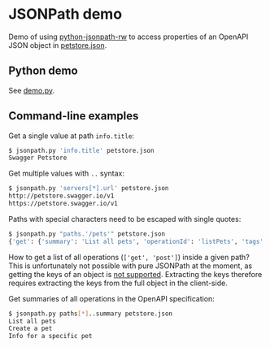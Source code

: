 # JSONPath demo

Demo of using [python-jsonpath-rw](https://github.com/kennknowles/python-jsonpath-rw) to access properties of an OpenAPI JSON object in [petstore.json](./petstore.json).

## Python demo

See [demo.py](./demo.py).

## Command-line examples

Get a single value at path `info.title`:

```bash
$ jsonpath.py 'info.title' petstore.json
Swagger Petstore
```

Get multiple values with `..` syntax:

```bash
$ jsonpath.py 'servers[*].url' petstore.json
http://petstore.swagger.io/v1
https://petstore.swagger.io/v1
```

Paths with special characters need to be escaped with single quotes:

```bash
$ jsonpath.py "paths.'/pets'" petstore.json
{'get': {'summary': 'List all pets', 'operationId': 'listPets', 'tags': ['pets'], 'parameters': [{'name': 'limit', 'in': 'query', 'description': 'How many items to return at one time (max 100)', 'required': False, 'schema': {'type': 'integer', 'format': 'int32'}}], 'responses': {'200': {'description': 'A paged array of pets', 'headers': {'x-next': {'description': 'A link to the next page of responses', 'schema': {'type': 'string'}}}, 'content': {'application/json': {'schema': {'$ref': '#/components/schemas/Pets'}}}}, 'default': {'description': 'unexpected error', 'content': {'application/json': {'schema': {'$ref': '#/components/schemas/Error'}}}}}}, 'post': {'summary': 'Create a pet', 'operationId': 'createPets', 'tags': ['pets'], 'responses': {'201': {'description': 'Null response'}, 'default': {'description': 'unexpected error', 'content': {'application/json': {'schema': {'$ref': '#/components/schemas/Error'}}}}}}}
```

How to get a list of all operations (`['get', 'post']`) inside a given path? This is unfortunately not possible with pure JSONPath at the moment, as getting the keys of an object is [not supported](https://github.com/json-path/JsonPath/issues/439). Extracting the keys therefore requires extracting the keys from the full object in the client-side.

Get summaries of all operations in the OpenAPI specification:

```bash
$ jsonpath.py paths[*]..summary petstore.json
List all pets
Create a pet
Info for a specific pet
```
